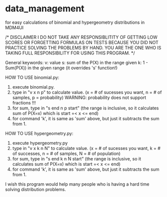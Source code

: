 # data_management
for easy calculations of binomial and hypergeometry distributions in MDM4UI

/* DISCLAIMER
I DO NOT TAKE ANY RESPONSIBLITITY OF GETTING LOW SCORES OR FORGETTING FORMULAS
ON TESTS BECAUSE YOU DID NOT PRACTICE SOLVING THE PROBLEMS BY HAND.
YOU ARE THE ONE WHO IS TAKING FULL RESPONSIBILITY FOR USING THIS PROGRAM.
*/

General keywords:
  v: value 
  s: sum of the P(X) in the range given 
  k: 1 - Sum(P(X)) in the given range (it overrides 's' function!)
  
HOW TO USE binomial.py:
  1. execute binomial.py.
  2. type in "v x n p" to calculate value. (x = # of sucesses you want, n = # of samples, p = probability)
  WARNING: probability does not support fractions !!! 
  3. for sum, type in "s end n p start" 
     (the range is inclusive, so it calculates sum of P(X=x) which is start =< x <= end)   
  4. for command 'k', it is same as 'sum' above, but just it subtracts the sum from 1.
      
HOW TO USE hypergeometry.py:
  1. execute hypergeometry.py
  2. type in "v x k n N" to calculate value. (x = # of sucesses you want, k = # of successes, n = # of samples, N = # of population)
  3. for sum, type in "s end k n N start"
       (the range is inclusive, so it calculates sum of P(X=x) which is start =< x <= end)
  4. for command 'k', it is same as 'sum' above, but just it subtracts the sum from 1.


I wish this program would help many people who is having a hard time solving distribution problems.
